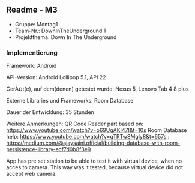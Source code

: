 ## Readme - M3

* Gruppe:	Montag1
* Team-Nr.: DownInTheUnderground 1
* Projektthema: Down In The Underground

### Implementierung

Framework:	 Android 

API-Version:	Android Lollipop 5.1, API 22

GerÃ¤t(e), auf dem(denen) getestet wurde:
Nexus 5, Lenovo Tab 4 8 plus

Externe Libraries und Frameworks:
Room Database

Dauer der Entwicklung:
35 Stunden

Weitere Anmerkungen:
QR Code Reader part based on: https://www.youtube.com/watch?v=o69UqAKi47I&t=10s
Room Database help: https://www.youtube.com/watch?v=qTRTwSMgly8&t=657s
		  : https://medium.com/@ajaysaini.official/building-database-with-room-persistence-library-ecf7d0b8f3e9

App has pre set station to be able to test it with virtual device, when no acces to camera. This way was it tested, because virtual device did not accept web camera.
